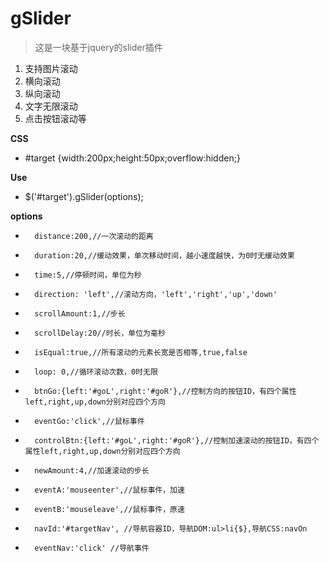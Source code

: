 gSlider
========

> 这是一块基于jquery的slider插件

1. 支持图片滚动
2. 横向滚动
3. 纵向滚动
4. 文字无限滚动
5. 点击按钮滚动等

**CSS**
*    #target {width:200px;height:50px;overflow:hidden;}
 

**Use**
*  	$('#target').gSlider(options);


**options**
*		distance:200,//一次滚动的距离
*		duration:20,//缓动效果，单次移动时间，越小速度越快，为0时无缓动效果
*		time:5,//停顿时间，单位为秒
*		direction: 'left',//滚动方向，'left','right','up','down'
*		scrollAmount:1,//步长
*		scrollDelay:20//时长，单位为毫秒
*		isEqual:true,//所有滚动的元素长宽是否相等,true,false
*		loop: 0,//循环滚动次数，0时无限
*		btnGo:{left:'#goL',right:'#goR'},//控制方向的按钮ID，有四个属性left,right,up,down分别对应四个方向
*		eventGo:'click',//鼠标事件
*		controlBtn:{left:'#goL',right:'#goR'},//控制加速滚动的按钮ID，有四个属性left,right,up,down分别对应四个方向
*		newAmount:4,//加速滚动的步长
*		eventA:'mouseenter',//鼠标事件，加速
*		eventB:'mouseleave',//鼠标事件，原速
*		navId:'#targetNav', //导航容器ID，导航DOM:ul>li{$},导航CSS:navOn
*		eventNav:'click' //导航事件
